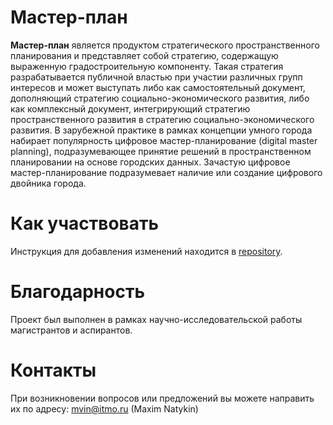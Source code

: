 
Мастер-план
==============

**Мастер-план** является продуктом стратегического пространственного планирования и представляет собой стратегию, содержащую выраженную градостроительную компоненту. Такая стратегия разрабатывается публичной властью при участии различных групп интересов и может выступать либо как самостоятельный документ, дополняющий стратегию социально-экономического развития, либо как комплексный документ, интегрирующий стратегию пространственного развития в стратегию социально-экономического развития. В зарубежной практике в рамках концепции умного города набирает популярность цифровое мастер-планирование (digital master planning), подразумевающее принятие решений в пространственном планировании на основе городских данных. Зачастую цифровое мастер-планирование подразумевает наличие или создание цифрового двойника города. 

Как участвовать
==================

Инструкция для добавления изменений находится в  [repository][1].

[1]: https://github.com/iduprojects/masterplanning/blob/main/CONTRIBUTING.md

Благодарность
==============
Проект был выполнен в рамках научно-исследовательской работы магистрантов и аспирантов.

Контакты
==============
При возникновении вопросов или предложений вы можете направить их по адресу: mvin@itmo.ru (Maxim Natykin)


